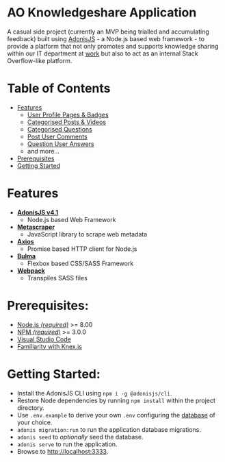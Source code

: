 # AO Knowledgeshare Application 

A casual side project (currently an MVP being trialled and accumulating feedback) built using [AdonisJS](https://adonisjs.com/) - a Node.js based web framework - to provide a platform that not only promotes and supports knowledge sharing within our IT department at [work](https://www.ao-jobs.com/departments/it/) but also to act as an internal Stack Overflow-like platform.

# Table of Contents

* [Features](#features)
  * [User Profile Pages & Badges](#userprofilepages)
  * [Categorised Posts & Videos](#categorisedposts)
  * [Categorised Questions](#categorisedquestions)
  * [Post User Comments](#usercomments)
  * [Question User Answers](#useranswers)
  * and more...
* [Prerequisites](#prerequisites)
* [Getting Started](#getting-started)

# Features

- **[AdonisJS v4.1](https://adonisjs.com/docs/4.1/installation)**
  - Node.js based Web Framework
- **[Metascraper](https://metascraper.js.org/#/)**
  - JavaScript library to scrape web metadata
- **[Axios](https://github.com/axios/axios)**
  - Promise based HTTP client for Node.js
- **[Bulma](https://bulma.io)**
  - Flexbox based CSS/SASS Framework
- **[Webpack](https://webpack.js.org/)**
  - Transpiles SASS files

# Prerequisites:
 * [Node.js *(required)*](https://nodejs.org/) >= 8.00
 * [NPM *(required)*](https://www.npmjs.com/) >= 3.0.0
 * [Visual Studio Code](https://code.visualstudio.com/)
 * [Familiarity with Knex.js](https://knexjs.org/)

# Getting Started:
- Install the AdonisJS CLI using `npm i -g @adonisjs/cli`.
- Restore Node dependencies by running `npm install` within the project directory.
- Use `.env.example` to derive your own `.env` configuring the [database](https://adonisjs.com/docs/4.1/database) of your choice.
- `adonis migration:run` to run the application database migrations.
- `adonis seed` to *optionally* seed the database.
- `adonis serve` to run the application.
- Browse to [http://localhost:3333](http://localhost:3333).